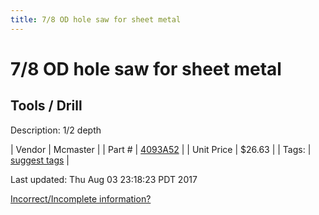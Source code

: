 ```yaml
---
title: 7/8 OD hole saw for sheet metal
---
```


# 7/8 OD hole saw for sheet metal
## Tools / Drill
Description: 	1/2 depth 

| Vendor | Mcmaster | 
| Part # | [4093A52](https://www.mcmaster.com/#4093A52) | 
| Unit Price | $26.63 | 
| Tags: | [suggest tags](https://docs.google.com/forms/d/e/1FAIpQLSeWyY8v3RgOty-MyWmh9U0iivNYN_molChYyS-0U-o-kOAv_g/viewform) | 

Last updated: Thu Aug 03 23:18:23 PDT 2017

 [Incorrect/Incomplete information?](https://docs.google.com/forms/d/e/1FAIpQLSeWyY8v3RgOty-MyWmh9U0iivNYN_molChYyS-0U-o-kOAv_g/viewform)
